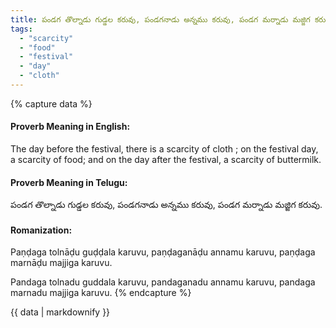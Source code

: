```yaml
---
title: పండగ తొల్నాడు గుడ్డల కరువు, పండగనాడు అన్నము కరువు, పండగ మర్నాడు మజ్జిగ కరువు.
tags:
  - "scarcity"
  - "food"
  - "festival"
  - "day"
  - "cloth"
---
```


{% capture data %}
#### Proverb Meaning in English:
The day before the festival, there is a scarcity of cloth ; on the festival day, a scarcity of food; and on the day after the festival, a scarcity of buttermilk.

#### Proverb Meaning in Telugu:
పండగ తొల్నాడు గుడ్డల కరువు, పండగనాడు అన్నము కరువు, పండగ మర్నాడు మజ్జిగ కరువు.

#### Romanization:
Paṇḍaga tolnāḍu guḍḍala karuvu, paṇḍaganāḍu annamu karuvu, paṇḍaga marnāḍu majjiga karuvu.

Pandaga tolnadu guddala karuvu, pandaganadu annamu karuvu, pandaga marnadu majjiga karuvu.
{% endcapture %}

{{ data | markdownify }}

